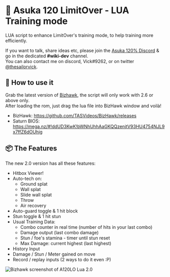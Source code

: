 # 🧪 Asuka 120 LimitOver - LUA Training mode
LUA script to enhance LimitOver's training mode, to help training more efficiently.  

If you want to talk, share ideas etc, please join the [Asuka 120% Discord](https://discordapp.com/invite/K4WyTCC) & go in the dedicated **#wiki-dev** channel.  
You can also contact me on discord, Vick#9262, or on twitter [@thesailorvick](https://twitter.com/TheSailorVick).


## 🔰 How to use it
Grab the latest version of [Bizhawk](https://github.com/TASEmulators/BizHawk/releases), the script will only work with 2.6 or above only.  
After loading the rom, just drag the lua file into BizHawk window and voilà!

- BizHawk: https://github.com/TASVideos/BizHawk/releases
- Saturn BIOS: https://mega.nz/#!ddUD3KwK!bWNhUhhAaGKQQzenjtV93HU4754NJL9x7ffZ6dOUhig


## 📦 The Features
The new 2.0 version has all these features:
- Hitbox Viewer!
- Auto-tech on:
  - Ground splat
  - Wall splat
  - Slide wall splat
  - Throw
  - Air recovery
- Auto-guard toggle & 1 hit block
- Stun toggle & 1 hit stun
- Usual Training Data:
  - Combo counter in real time (number of hits in your last combo)
  - Damage output (last combo damage)
  - Stun / foe's stamina - timer until stun reset
  - Max Damage: current highest (last highest)
- History Input
- Damage / Stun / Meter gained on move
- Record / replay inputs (2 ways to do it even :P)

![Bizhawk screenshot of A120LO Lua 2.0](https://media.discordapp.net/attachments/711677036296536154/960267966237257869/EmuHawk_2022-04-03_22.00.00.png?width=720&height=530)

